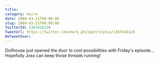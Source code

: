 ```yaml
---
title: 
category: micro
date: 2009-03-21T00:00:00
slug: 2009-03-21T00:00:00
TwitterId: 1367416120
TweetUrl: https://twitter.com/mark_philpot/status/1367416120
ReTweetUser: 
---
```


Dollhouse just opened the door to cool possibilities with Friday's episode... Hopefully Joss can keep those threads running!
